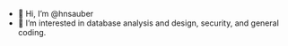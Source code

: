 - 👋 Hi, I’m @hnsauber
- 👀 I’m interested in database analysis and design, security, and general coding. 

<!---
hnsauber/hnsauber is a ✨ special ✨ repository because its `README.md` (this file) appears on your GitHub profile.
You can click the Preview link to take a look at your changes.
--->
